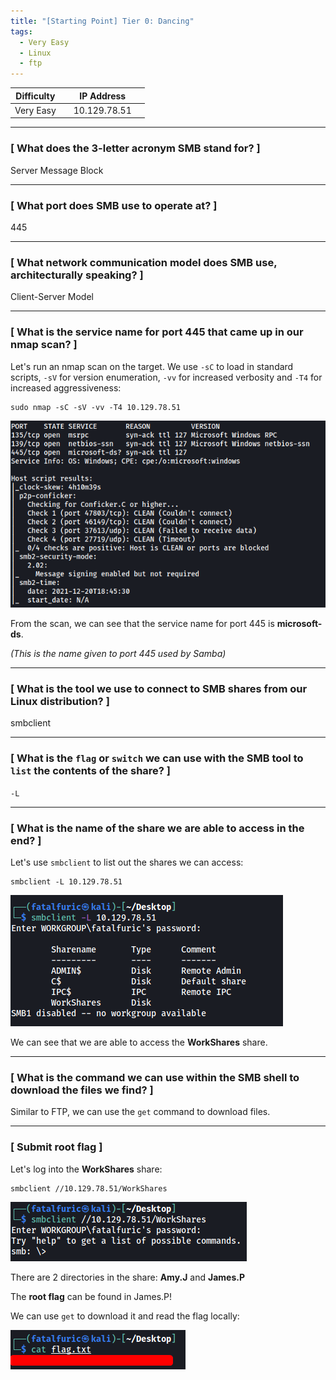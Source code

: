 ```yaml
---
title: "[Starting Point] Tier 0: Dancing"
tags:
  - Very Easy
  - Linux
  - ftp
---
```


| Difficulty |  |  IP Address   |  |
| :--------: |--| :-----------: |--|
|  Very Easy |  |  10.129.78.51 |  |

---

### [ What does the 3-letter acronym SMB stand for? ]

Server Message Block

---

### [ What port does SMB use to operate at? ]

445

---

### [ What network communication model does SMB use, architecturally speaking? ]

Client-Server Model

---

### [ What is the service name for port 445 that came up in our nmap scan? ]

Let's run an nmap scan on the target. We use `-sC` to load in standard scripts, `-sV` for version enumeration, `-vv` for increased verbosity and `-T4` for increased aggressiveness:

```
sudo nmap -sC -sV -vv -T4 10.129.78.51
```

![screenshot1](../assets/images/dancing/screenshot1.png)

From the scan, we can see that the service name for port 445 is **microsoft-ds**.

*(This is the name given to port 445 used by Samba)*

---

### [ What is the tool we use to connect to SMB shares from our Linux distribution? ]

smbclient

---

### [ What is the `flag` or `switch` we can use with the SMB tool to `list` the contents of the share? ]

`-L`

---

### [ What is the name of the share we are able to access in the end? ]

Let's use `smbclient` to list out the shares we can access:

```
smbclient -L 10.129.78.51
```

![screenshot2](../assets/images/dancing/screenshot2.png)

We can see that we are able to access the **WorkShares** share.

---

### [ What is the command we can use within the SMB shell to download the files we find? ]

Similar to FTP, we can use the `get` command to download files.

---

### [ Submit root flag ]

Let's log into the **WorkShares** share:

```
smbclient //10.129.78.51/WorkShares
```

![screenshot3](../assets/images/dancing/screenshot3.png)

There are 2 directories in the share: **Amy.J** and **James.P**

The **root flag** can be found in James.P!

We can use `get` to download it and read the flag locally:

![screenshot4](../assets/images/dancing/screenshot4.png)
